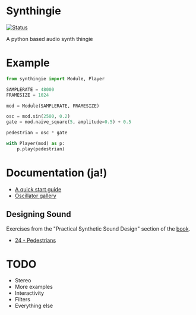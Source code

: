 # Synthingie

[![Status](http://img.shields.io/travis/luciotorre/synthingie.svg)](https://travis-ci.org/github/luciotorre/synthingie)

A python based audio synth thingie

# Example

```python
from synthingie import Module, Player

SAMPLERATE = 48000
FRAMESIZE = 1024

mod = Module(SAMPLERATE, FRAMESIZE)

osc = mod.sin(2500, 0.2)
gate = mod.naive_square(5, amplitude=0.5) + 0.5

pedestrian = osc * gate

with Player(mod) as p:
    p.play(pedestrian)

```
# Documentation (ja!)

 - [A quick start guide](docs/notebooks/Quickstart.ipynb)
 - [Oscillator gallery](docs/notebooks/Oscillators.ipynb)

## Designing Sound

Exercises from the "Practical Synthetic Sound Design" section of the [book](https://mitpress.mit.edu/books/designing-sound).

 - [24 - Pedestrians](docs/Designing_Sound/24%20-%20Pedestrians.ipynb)


# TODO
 - Stereo
 - More examples
 - Interactivity
 - Filters
 - Everything else
 
 
